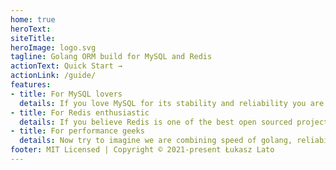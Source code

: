 ```yaml
---
home: true
heroText:  
siteTitle: 
heroImage: logo.svg
tagline: Golang ORM build for MySQL and Redis
actionText: Quick Start →
actionLink: /guide/
features:
- title: For MySQL lovers
  details: If you love MySQL for its stability and reliability you are in right place. Our ORM is designed to use MySQL in most optimal way.  
- title: For Redis enthusiastic
  details: If you believe Redis is one of the best open sourced project providing top edge performance then this ORM is for you. 
- title: For performance geeks
  details: Now try to imagine we are combining speed of golang, reliability of MySQL and performance of Redis. Perfect match right? Try it out! 
footer: MIT Licensed | Copyright © 2021-present Łukasz Lato
---
```

